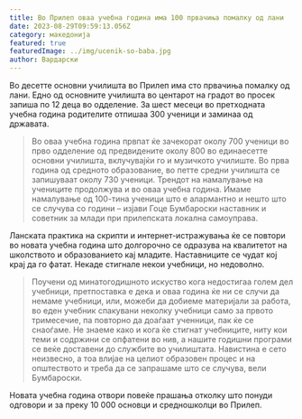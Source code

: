 ```yaml
---
title: Во Прилеп оваа учебна година има 100 првачиња помалку од лани
date: 2023-08-29T09:59:13.056Z
category: македонија
featured: true
featuredImage: ../img/ucenik-so-baba.jpg
author: Вардарски
---
```

<!--StartFragment-->

Во десетте основни училишта во Прилеп има сто првачиња помалку од лани. Едно од основните училишта во центарот на градот во просек запиша по 12 деца во одделение. За шест месеци во претходната учебна година родителите отпишаа 300 ученици и заминаа од државата.



<!--EndFragment--><!--StartFragment-->

> Во оваа учебна година првпат ќе зачекорат околу 700 ученици во прво одделение од предвидените околу 800 во единаесетте основни училишта, вклучувајќи го и музичкото училиште. Во прва година од средното образование, во петте средни училишта се запишуваат околу 730 ученици. Трендот на намалување на учениците продолжува и во оваа учебна година. Имаме намалување од 100-тина ученици што е алармантно и нешто што се случува со години – изјави Гоце Бумбароски наставник и советник за млади при прилепската локална самоуправа.

Ланската практика на скрипти и интернет-истражувања ќе се повтори во новата учебна година што долгорочно се одразува на квалитетот на школството и образованието кај младите. Наставниците се чудат кој крај да го фатат. Некаде стигнале некои учебници, но недоволно.

> Поучени од минатогодишното искуство кога недостигаа голем дел учебници, претпоставка е дека и оваа година ќе ни се случи да немаме учебници, или, можеби да добиеме материјали за работа, во еден учебник спакувани неколку учебници само за првото тримесечие, па повторно да доаѓаат ученници, пак ќе се снаоѓаме. Не знаеме како и кога ќе стигнат учебниците, ниту кои теми и содржини се опфатени во нив, а нашите годишни програми се веќе доставени до службите во училиштата. Навистина е сето неизвесно, а тоа влијае на целиот образовен процес и на општеството и треба да се запрашаме што се случува, вели Бумбароски.

Новата учебна година отвори повеќе прашања отколку што понуди одговори и за преку 10 000 основци и средношколци во Прилеп.

<!--EndFragment-->
